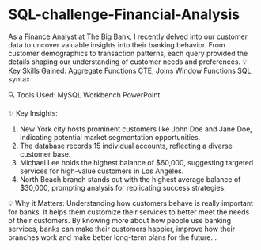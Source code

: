 # SQL-challenge-Financial-Analysis
As a Finance Analyst at The Big Bank, I recently delved into our customer data to uncover valuable insights into their banking behavior. From customer demographics to transaction patterns, each query provided the details shaping our understanding of customer needs and preferences.
💡 Key Skills Gained:
Aggregate Functions
CTE, Joins
Window Functions
SQL syntax

🔍 Tools Used:
MySQL Workbench
PowerPoint 

✨ Key Insights:
1. New York city hosts prominent customers like John Doe and Jane Doe, indicating potential market segmentation opportunities.
2. The database records 15 individual accounts, reflecting a diverse customer base.
3. Michael Lee holds the highest balance of $60,000, suggesting targeted services for high-value customers in Los Angeles.
4. North Beach branch stands out with the highest average balance of $30,000, prompting analysis for replicating success strategies.

💡 Why it Matters:
Understanding how customers behave is really important for banks. It helps them customize their services to better meet the needs of their customers. By knowing more about how people use banking services, banks can make their customers happier, improve how their branches work and make better long-term plans for the future.
.

